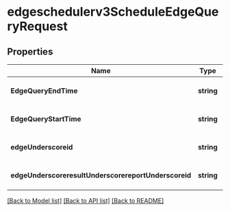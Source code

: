 # edgeschedulerv3ScheduleEdgeQueryRequest

## Properties
Name | Type | Description | Notes
------------ | ------------- | ------------- | -------------
**EdgeQueryEndTime** | **string** |  | [optional] [default to null]
**EdgeQueryStartTime** | **string** |  | [optional] [default to null]
**edgeUnderscoreid** | **string** | the id of the edge | [optional] [default to null]
**edgeUnderscoreresultUnderscorereportUnderscoreid** | **string** | the id of the UC report to query for | [optional] [default to null]

[[Back to Model list]](../README.md#documentation-for-models) [[Back to API list]](../README.md#documentation-for-api-endpoints) [[Back to README]](../README.md)


